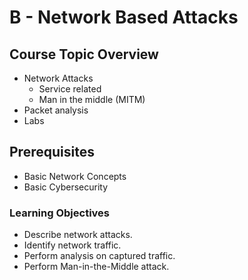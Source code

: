 # B - Network Based Attacks

## **Course Topic Overview**

* Network Attacks
  * Service related
  * Man in the middle (MITM)
* Packet analysis
* Labs

## **Prerequisites**

* Basic Network Concepts
* Basic Cybersecurity

### **Learning Objectives**

* Describe network attacks.
* Identify network traffic.
* Perform analysis on captured traffic.
* Perform Man-in-the-Middle attack.

